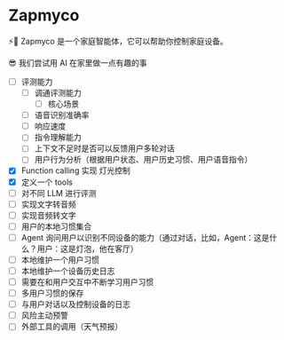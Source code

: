 # Zapmyco

⚡️🍄 Zapmyco 是一个家庭智能体，它可以帮助你控制家庭设备。

😎 我们尝试用 AI 在家里做一点有趣的事

- [ ] 评测能力
  - [ ] 调通评测能力
    - [ ] 核心场景
  - [ ] 语音识别准确率
  - [ ] 响应速度
  - [ ] 指令理解能力
  - [ ] 上下文不足时是否可以反馈用户多轮对话
  - [ ] 用户行为分析（根据用户状态、用户历史习惯、用户语音指令）
- [x] Function calling 实现 灯光控制
- [x] 定义一个 tools
- [ ] 对不同 LLM 进行评测
- [ ] 实现文字转音频
- [ ] 实现音频转文字
- [ ] 用户的本地习惯集合
- [ ] Agent 询问用户以识别不同设备的能力（通过对话，比如，Agent：这是什么？用户：这是灯泡，他在客厅）
- [ ] 本地维护一个用户习惯
- [ ] 本地维护一个设备历史日志
- [ ] 需要在和用户交互中不断学习用户习惯
- [ ] 多用户习惯的保存
- [ ] 与用户对话以及控制设备的日志
- [ ] 风险主动预警
- [ ] 外部工具的调用（天气预报）
